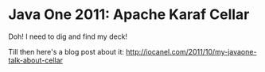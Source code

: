# Java One 2011: Apache Karaf Cellar

Doh! I need to dig and find my deck!

Till then here's a blog post about it: http://iocanel.com/2011/10/my-javaone-talk-about-cellar
